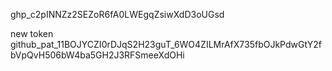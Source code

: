 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


new token
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
